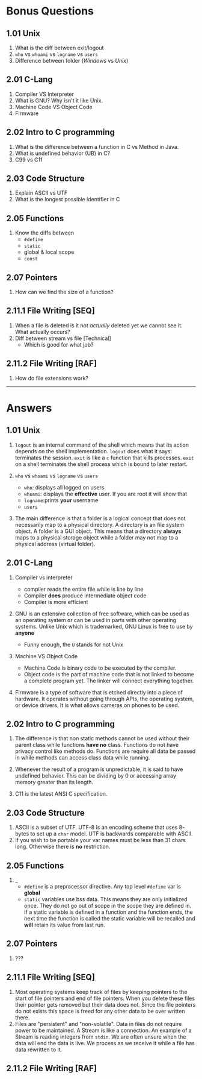# Bonus Questions
## 1.01 Unix
1. What is the diff between exit/logout  
2. `who` vs `whoami` vs `logname` vs `users`
3. Difference between folder (*Windows* vs *Unix*)

## 2.01 C-Lang
1. Compiler VS Interpreter
2. What is GNU? Why isn't it like Unix.
3. Machine Code VS Object Code
4. Firmware

## 2.02 Intro to C programming
1. What is the difference between a function in C vs Method in Java.
2. What is undefined behavior (UB) in C?
3. C99 vs C11

## 2.03 Code Structure
1. Explain ASCII vs UTF
2. What is the longest possible identifier in C

## 2.05 Functions
1. Know the diffs between
	+ `#define`
	+ `static`
	+ global & local scope
	+ `const`

## 2.07 Pointers
1. How can we find the size of a function?

## 2.11.1 File Writing \[SEQ\]
1. When a file is deleted is it not *actually* deleted yet we cannot see it. What actually occurs? 
2. Diff between stream vs file \[Technical\]
	+	Which is good for what job?

## 2.11.2 File Writing \[RAF\]
1. How do file extensions work?
 
--- 
 # Answers
 
## 1.01 Unix
1. `logout` is an internal command of the shell which means that its action depends on the shell implementation. `logout` does what it says: terminates the session. `exit` is like a `c` function that kills processes. `exit` on a shell terminates the shell process which is bound to later restart. 
2. `who` vs `whoami` vs `logname` vs `users`
	+	`who`: displays all logged on users 
	+	`whoami`: displays the **effective** user. If you are root it will show that
	+	`logname`:prints **your** username 
	+   `users`

3. The main difference is that a folder is a logical concept that does not necessarily map to a physical directory. A directory is an file system object. A folder is a GUI object. This means that a directory **always** maps to a physical storage object while a folder may not map to a physical address (virtual folder). 

## 2.01 C-Lang
1. Compiler vs interpreter
	+ compiler reads the entire file while is line by line
	+ Compiler **does** produce intermediate object code
	+ Compiler is more efficient 

2. GNU is an extensive collection of free software, which can be used as an operating system or can be used in parts with other operating systems. Unlike Unix which is trademarked, GNU Linux is free to use by **anyone**
	+	Funny enough, the `U` stands for not Unix

3. Machine VS Object Code
	+	Machine Code is binary code to be executed by the compiler. 
	+	Object code is the part of machine code that is not linked to become a complete program yet. The linker will connect everything together.

4. Firmware is a type of software that is etched directly into a piece of hardware. It operates without going through APIs, the operating system, or device drivers. It is what allows cameras on phones to be used. 

## 2.02 Intro to C programming

1. The difference is that non static methods cannot be used without their parent class while functions **have no** class. Functions do not have privacy control like methods do. Functions are require all data be passed in while methods can access class data while running. 

2. Whenever the result of a program is unpredictable, it is said to have undefined behavior. This can be dividing by 0 or accessing array memory greater than its length. 
3. C11 is the latest ANSI C specification. 

## 2.03 Code Structure
1. ASCII is a subset of UTF. UTF-8 is an encoding scheme that uses 8-bytes to set up a `char` model. UTF is backwards comparable with ASCII. 
2. If you wish to be portable your var names must be less than 31 chars long. Otherwise there is **no** restriction. 

## 2.05 Functions
1. \_
	+ `#define` is a preprocessor directive. Any top level `#define` var is **global**
	+ `static` variables use bss data. This means they are only initialized once. They do not go out of scope in the scope they are defined in. If a static variable is defined in a function and the function ends, the next time the function is called the static variable will be recalled and **will** retain its value from last run. 

## 2.07 Pointers
1. ???

## 2.11.1 File Writing \[SEQ\]
1. Most operating systems keep track of files by keeping pointers to the start of file pointers and end of file pointers. When you delete these files their pointer gets removed but their data does not. Since the file pointers do not exists this space is freed for any other data to be over written there. 
2. Files are "persistent" and "non-volatile". Data in files do not require power to be maintained. A Stream is like a connection. An example of a Stream is reading integers from `stdin`. We are often unsure when the data will end the data is live. We process as we receive it while a file has data rewritten to it. 

## 2.11.2 File Writing \[RAF\]